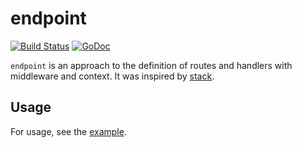 # endpoint
[![Build Status](https://travis-ci.org/GolangDorks/endpoint.svg)](https://travis-ci.org/GolangDorks/endpoint) [![GoDoc](https://godoc.org/github.com/GolangDorks/endpoint?status.svg)](https://godoc.org/github.com/GolangDorks/endpoint)


`endpoint` is an approach to the definition of routes and handlers with middleware and context. It was inspired by [stack](https://github.com/alexedwards/stack).

## Usage

For usage, see the [example](https://github.com/GolangDorks/endpoint/tree/master/example).

